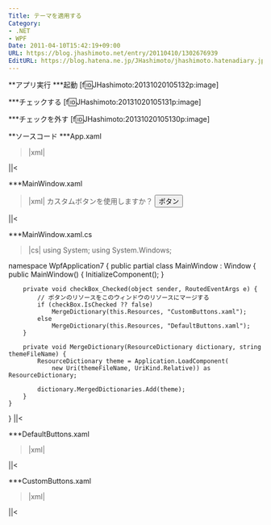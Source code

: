 ```yaml
---
Title: テーマを適用する
Category:
- .NET
- WPF
Date: 2011-04-10T15:42:19+09:00
URL: https://blog.jhashimoto.net/entry/20110410/1302676939
EditURL: https://blog.hatena.ne.jp/JHashimoto/jhashimoto.hatenadiary.jp/atom/entry/12921228815717257805
---
```


**アプリ実行
***起動
[f:id:JHashimoto:20131020105132p:image]

***チェックする
[f:id:JHashimoto:20131020105131p:image]

***チェックを外す
[f:id:JHashimoto:20131020105130p:image]

**ソースコード
***App.xaml
>|xml|
<Application x:Class="WpfApplication7.App"
             xmlns="http://schemas.microsoft.com/winfx/2006/xaml/presentation"
             xmlns:x="http://schemas.microsoft.com/winfx/2006/xaml"
             StartupUri="MainWindow.xaml">
</Application>
||<

***MainWindow.xaml
>|xml|
<Window x:Class="WpfApplication7.MainWindow"
        xmlns="http://schemas.microsoft.com/winfx/2006/xaml/presentation"
        xmlns:x="http://schemas.microsoft.com/winfx/2006/xaml"
        Title="MainWindow" Height="100" Width="150">
    <StackPanel>
        <CheckBox
            x:Name="checkBox"
            IsChecked="False"
            Checked="checkBox_Checked"
            Unchecked="checkBox_Checked">
            カスタムボタンを使用しますか？
        </CheckBox>
        <Button
            Margin="2"
            HorizontalAlignment="center">
            ボタン
        </Button>
    </StackPanel>
</Window>
||<

***MainWindow.xaml.cs
>|cs|
using System;
using System.Windows;

namespace WpfApplication7 {
    public partial class MainWindow : Window {
        public MainWindow() {
            InitializeComponent();
        }

        private void checkBox_Checked(object sender, RoutedEventArgs e) {
            // ボタンのリソースをこのウィンドウのリソースにマージする
            if (checkBox.IsChecked ?? false)
                MergeDictionary(this.Resources, "CustomButtons.xaml");
            else
                MergeDictionary(this.Resources, "DefaultButtons.xaml");
        }

        private void MergeDictionary(ResourceDictionary dictionary, string themeFileName) {
            ResourceDictionary theme = Application.LoadComponent(
                new Uri(themeFileName, UriKind.Relative)) as ResourceDictionary;

            dictionary.MergedDictionaries.Add(theme);
        }
    }
}
||<

***DefaultButtons.xaml
>|xml|
<ResourceDictionary xmlns="http://schemas.microsoft.com/winfx/2006/xaml/presentation"
                    xmlns:x="http://schemas.microsoft.com/winfx/2006/xaml">
    <Style x:Key="{x:Type Button}" TargetType="{x:Type Button}">
    </Style>
</ResourceDictionary>
||<

***CustomButtons.xaml
>|xml|
<ResourceDictionary xmlns="http://schemas.microsoft.com/winfx/2006/xaml/presentation"
                    xmlns:x="http://schemas.microsoft.com/winfx/2006/xaml">
    <Style x:Key="{x:Type Button}" TargetType="{x:Type Button}">
        <Setter Property="Background" Value="Red" />
    </Style>
</ResourceDictionary>
||<
